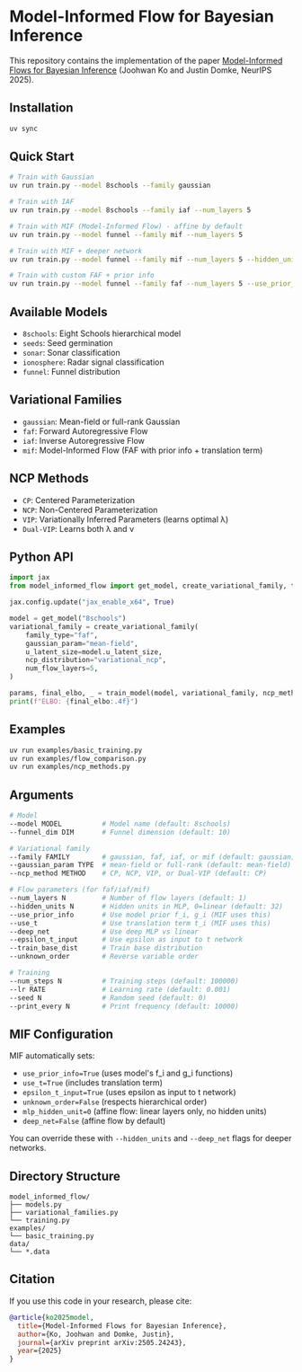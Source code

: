 # Model-Informed Flow for Bayesian Inference

This repository contains the implementation of the paper [Model-Informed Flows for Bayesian Inference](https://arxiv.org/abs/2505.24243) (Joohwan Ko and Justin Domke, NeurIPS 2025).

## Installation

```bash
uv sync
```

## Quick Start

```bash
# Train with Gaussian
uv run train.py --model 8schools --family gaussian

# Train with IAF
uv run train.py --model 8schools --family iaf --num_layers 5

# Train with MIF (Model-Informed Flow) - affine by default
uv run train.py --model funnel --family mif --num_layers 5

# Train with MIF + deeper network
uv run train.py --model funnel --family mif --num_layers 5 --hidden_units 32 --deep_net

# Train with custom FAF + prior info
uv run train.py --model funnel --family faf --num_layers 5 --use_prior_info --use_t
```

## Available Models

- `8schools`: Eight Schools hierarchical model
- `seeds`: Seed germination
- `sonar`: Sonar classification
- `ionosphere`: Radar signal classification
- `funnel`: Funnel distribution
## Variational Families

- `gaussian`: Mean-field or full-rank Gaussian
- `faf`: Forward Autoregressive Flow
- `iaf`: Inverse Autoregressive Flow 
- `mif`: Model-Informed Flow (FAF with prior info + translation term)

## NCP Methods

- `CP`: Centered Parameterization
- `NCP`: Non-Centered Parameterization
- `VIP`: Variationally Inferred Parameters (learns optimal λ)
- `Dual-VIP`: Learns both λ and ν

## Python API

```python
import jax
from model_informed_flow import get_model, create_variational_family, train_model

jax.config.update("jax_enable_x64", True)

model = get_model("8schools")
variational_family = create_variational_family(
    family_type="faf",
    gaussian_param="mean-field",
    u_latent_size=model.u_latent_size,
    ncp_distribution="variational_ncp",
    num_flow_layers=5,
)

params, final_elbo, _ = train_model(model, variational_family, ncp_method="VIP")
print(f"ELBO: {final_elbo:.4f}")
```

## Examples

```bash
uv run examples/basic_training.py
uv run examples/flow_comparison.py
uv run examples/ncp_methods.py
```

## Arguments

```bash
# Model
--model MODEL          # Model name (default: 8schools)
--funnel_dim DIM       # Funnel dimension (default: 10)

# Variational family
--family FAMILY        # gaussian, faf, iaf, or mif (default: gaussian)
--gaussian_param TYPE  # mean-field or full-rank (default: mean-field)
--ncp_method METHOD    # CP, NCP, VIP, or Dual-VIP (default: CP)

# Flow parameters (for faf/iaf/mif)
--num_layers N         # Number of flow layers (default: 1)
--hidden_units N       # Hidden units in MLP, 0=linear (default: 32)
--use_prior_info       # Use model prior f_i, g_i (MIF uses this)
--use_t                # Use translation term t_i (MIF uses this)
--deep_net             # Use deep MLP vs linear
--epsilon_t_input      # Use epsilon as input to t network
--train_base_dist      # Train base distribution
--unknown_order        # Reverse variable order

# Training
--num_steps N          # Training steps (default: 100000)
--lr RATE              # Learning rate (default: 0.001)
--seed N               # Random seed (default: 0)
--print_every N        # Print frequency (default: 10000)
```

## MIF Configuration

MIF automatically sets:
- `use_prior_info=True` (uses model's f_i and g_i functions)
- `use_t=True` (includes translation term)
- `epsilon_t_input=True` (uses epsilon as input to t network)
- `unknown_order=False` (respects hierarchical order)
- `mlp_hidden_unit=0` (affine flow: linear layers only, no hidden units)
- `deep_net=False` (affine flow by default)

You can override these with `--hidden_units` and `--deep_net` flags for deeper networks.

## Directory Structure

```
model_informed_flow/
├── models.py              
├── variational_families.py 
└── training.py            
examples/
└── basic_training.py     
data/
└── *.data
```

## Citation

If you use this code in your research, please cite:

```bibtex
@article{ko2025model,
  title={Model-Informed Flows for Bayesian Inference},
  author={Ko, Joohwan and Domke, Justin},
  journal={arXiv preprint arXiv:2505.24243},
  year={2025}
}
```
